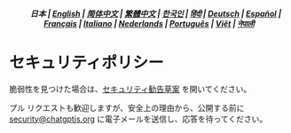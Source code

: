 <div align="center">
<h5> <a href="../"><img height=15 style="margin: 0 3px -2px" src="https://raw.githubusercontent.com/kudoai/chatgpt.js/6fa1659feadaf70853996dc7d7f6e1ab5a1e6301/media/images/icons/earth-americas.svg"></a> 日本 | <a href="../SECURITY.md">English</a> | <a href="../zh-cn/SECURITY.md">简体中文</a> | <a href="../zh-tw/SECURITY.md">繁體中文</a> | <a href="../ko/SECURITY.md">한국인</a> | <a href="../hi/SECURITY.md">हिंदी</a> | <a href="../de/SECURITY.md">Deutsch</a> | <a href="../es/SECURITY.md">Español</a> | <a href="../fr/SECURITY.md">Français</a> | <a href="../it/SECURITY.md">Italiano</a> | <a href="../nl/SECURITY.md">Nederlands</a> | <a href="../pt/SECURITY.md">Português</a> | <a href="../vi/SECURITY.md">Việt</a> | <a href="../ne/SECURITY.md">नेपाली</a></h5>
</div>

# セキュリティポリシー

脆弱性を見つけた場合は、[セキュリティ勧告草案](https://github.com/kudoai/chatgpt.js/security/advisories/new) を開いてください。

プル リクエストも歓迎しますが、安全上の理由から、公開する前に security@chatgptjs.org に電子メールを送信し、応答を待ってください。
